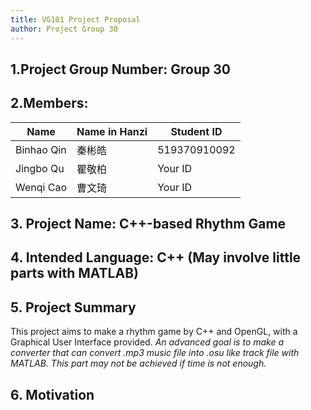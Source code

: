 ```yaml
---
title: VG101 Project Proposal
author: Project Group 30
---
```


## 1.Project Group Number: Group 30

## 2.Members:
|Name|Name in Hanzi|Student ID|
|----|-------------|----------|
|Binhao Qin|秦彬皓|519370910092|
|Jingbo Qu|瞿敬柏|Your ID|
|Wenqi Cao|曹文琦|Your ID|

## 3. Project Name: C++-based Rhythm Game

## 4. Intended Language: C++ (May involve little parts with MATLAB)

## 5. Project Summary
This project aims to make a rhythm game by C++ and OpenGL, with a Graphical User Interface provided. *An advanced goal is to make a converter that can convert .mp3 music file into .osu like track file with MATLAB. This part may not be achieved if time is not enough.*

## 6. Motivation

